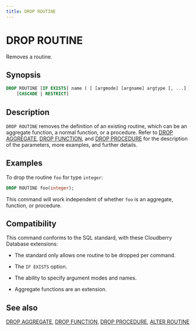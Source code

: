 ```yaml
---
title: DROP ROUTINE
---
```


# DROP ROUTINE

Removes a routine.

## Synopsis

```sql
DROP ROUTINE [IF EXISTS] name ( [ [argmode] [argname] argtype [, ...] ] )
    [CASCADE | RESTRICT]
```

## Description

`DROP ROUTINE` removes the definition of an existing routine, which can be an aggregate function, a normal function, or a procedure. Refer to [DROP AGGREGATE](/docs/sql-stmts/drop-aggregate.md), [DROP FUNCTION](/docs/sql-stmts/drop-function.md), and [DROP PROCEDURE](/docs/sql-stmts/drop-procedure.md) for the description of the parameters, more examples, and further details.

## Examples

To drop the routine `foo` for type `integer`:

```sql
DROP ROUTINE foo(integer);
```

This command will work independent of whether `foo` is an aggregate, function, or procedure.

## Compatibility

This command conforms to the SQL standard, with these Cloudberry Database extensions:

- The standard only allows one routine to be dropped per command.

- The `IF EXISTS` option.

- The ability to specify argument modes and names.

- Aggregate functions are an extension.

## See also

[DROP AGGREGATE](/docs/sql-stmts/drop-aggregate.md), [DROP FUNCTION](/docs/sql-stmts/drop-function.md), [DROP PROCEDURE](/docs/sql-stmts/drop-procedure.md), [ALTER ROUTINE](/docs/sql-stmts/alter-routine.md)
